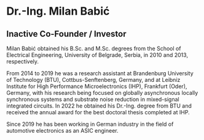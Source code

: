 # Dr.-Ing. Milan Babić 
## Inactive Co-Founder / Investor
Milan Babić obtained his B.Sc. and M.Sc. degrees from the School of Electrical Engineering, University of Belgrade, Serbia, in 2010 and 2013, respectively.

From 2014 to 2019 he was a research assistant at Brandenburg University of Technology (BTU), Cottbus-Senftenberg, Germany, and at Leibniz Institute for High Performance Microelectronics (IHP), Frankfurt (Oder), Germany, with his research being focused on globally asynchronous locally synchronous systems and substrate noise reduction in mixed-signal integrated circuits.
In 2022 he obtained his Dr.-Ing. degree from BTU and received the annual award for the best doctoral thesis completed at IHP.

Since 2019 he has been working in German industry in the field of automotive electronics as an ASIC engineer.
